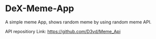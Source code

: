 # DeX-Meme-App
A simple meme App, shows random meme by using random meme API.

API repositiory Link: https://github.com/D3vd/Meme_Api 

